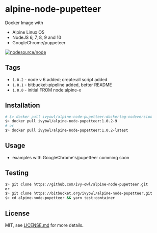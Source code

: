 # alpine-node-pupetteer
Docker Image with 
- Alpine Linux OS 
- NodeJS 6, 7, 8, 9 and 10 
- GoogleChrome/puppeteer

[![nodesource/node](http://dockeri.co/image/ivyowl/alpine-node-pupetteer)](https://hub.docker.com/r/ivyowl/alpine-node-pupetteer/)
## Tags
- `1.0.2` - node v 6 added; create:all script added
- `1.0.1` - bitbucket-pipeline added, better README
- `1.0.0` - initial FROM node:alpine-x

## Installation
```bash
# $> docker pull ivyowl/alpine-node-pupetteer:dockertag-nodeversion
$> docker pull ivyowl/alpine-node-pupetteer:1.0.2-9
# or
$> docker pull ivyowl/alpine-node-pupetteer:1.0.2-latest 
```

## Usage
- examples with GoogleChrome's/pupetteer comming soon

## Testing
```bash
$> git clone https://github.com/ivy-owl/alpine-node-pupetteer.git 
or
$> git clone https://bitbucket.org/ivyowl/alpine-node-pupetteer.git
$> cd alpine-node-pupetteer && yarn test:container
```

## License
MIT, see [LICENSE.md](./LICENSE.md) for more details.
